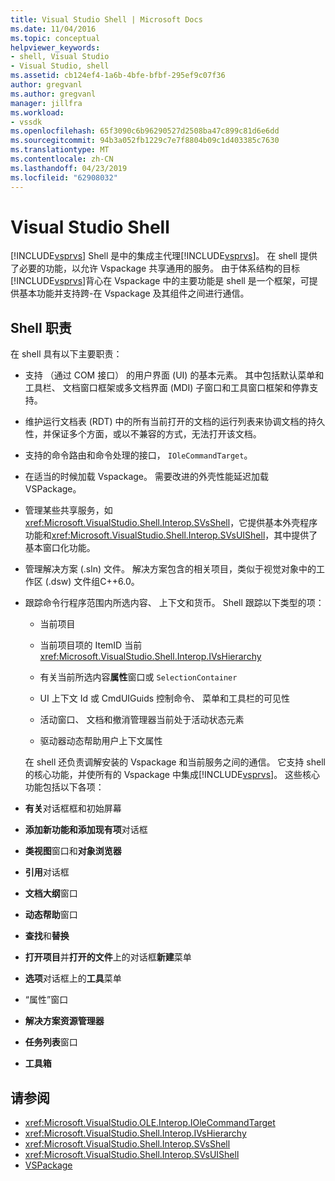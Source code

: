 ```yaml
---
title: Visual Studio Shell | Microsoft Docs
ms.date: 11/04/2016
ms.topic: conceptual
helpviewer_keywords:
- shell, Visual Studio
- Visual Studio, shell
ms.assetid: cb124ef4-1a6b-4bfe-bfbf-295ef9c07f36
author: gregvanl
ms.author: gregvanl
manager: jillfra
ms.workload:
- vssdk
ms.openlocfilehash: 65f3090c6b96290527d2508ba47c899c81d6e6dd
ms.sourcegitcommit: 94b3a052fb1229c7e7f8804b09c1d403385c7630
ms.translationtype: MT
ms.contentlocale: zh-CN
ms.lasthandoff: 04/23/2019
ms.locfileid: "62908032"
---
```

# <a name="visual-studio-shell"></a>Visual Studio Shell
[!INCLUDE[vsprvs](../../code-quality/includes/vsprvs_md.md)] Shell 是中的集成主代理[!INCLUDE[vsprvs](../../code-quality/includes/vsprvs_md.md)]。 在 shell 提供了必要的功能，以允许 Vspackage 共享通用的服务。 由于体系结构的目标[!INCLUDE[vsprvs](../../code-quality/includes/vsprvs_md.md)]背心在 Vspackage 中的主要功能是 shell 是一个框架，可提供基本功能并支持跨-在 Vspackage 及其组件之间进行通信。

## <a name="shell-responsibilities"></a>Shell 职责
 在 shell 具有以下主要职责：

- 支持 （通过 COM 接口） 的用户界面 (UI) 的基本元素。 其中包括默认菜单和工具栏、 文档窗口框架或多文档界面 (MDI) 子窗口和工具窗口框架和停靠支持。

- 维护运行文档表 (RDT) 中的所有当前打开的文档的运行列表来协调文档的持久性，并保证多个方面，或以不兼容的方式，无法打开该文档。

- 支持的命令路由和命令处理的接口， `IOleCommandTarget`。

- 在适当的时候加载 Vspackage。 需要改进的外壳性能延迟加载 VSPackage。

- 管理某些共享服务，如<xref:Microsoft.VisualStudio.Shell.Interop.SVsShell>，它提供基本外壳程序功能和<xref:Microsoft.VisualStudio.Shell.Interop.SVsUIShell>，其中提供了基本窗口化功能。

- 管理解决方案 (.sln) 文件。 解决方案包含的相关项目，类似于视觉对象中的工作区 (.dsw) 文件组C++6.0。

- 跟踪命令行程序范围内所选内容、 上下文和货币。 Shell 跟踪以下类型的项：

  - 当前项目

  - 当前项目项的 ItemID 当前 <xref:Microsoft.VisualStudio.Shell.Interop.IVsHierarchy>

  - 有关当前所选内容**属性**窗口或 `SelectionContainer`

  - UI 上下文 Id 或 CmdUIGuids 控制命令、 菜单和工具栏的可见性

  - 活动窗口、 文档和撤消管理器当前处于活动状态元素

  - 驱动器动态帮助用户上下文属性

  在 shell 还负责调解安装的 Vspackage 和当前服务之间的通信。 它支持 shell 的核心功能，并使所有的 Vspackage 中集成[!INCLUDE[vsprvs](../../code-quality/includes/vsprvs_md.md)]。 这些核心功能包括以下各项：

- **有关**对话框框和初始屏幕

- **添加新功能和添加现有项**对话框

- **类视图**窗口和**对象浏览器**

- **引用**对话框

- **文档大纲**窗口

- **动态帮助**窗口

- **查找**和**替换**

- **打开项目**并**打开的文件**上的对话框**新建**菜单

- **选项**对话框上的**工具**菜单

- “属性”窗口

- **解决方案资源管理器**

- **任务列表**窗口

- **工具箱**

## <a name="see-also"></a>请参阅
- <xref:Microsoft.VisualStudio.OLE.Interop.IOleCommandTarget>
- <xref:Microsoft.VisualStudio.Shell.Interop.IVsHierarchy>
- <xref:Microsoft.VisualStudio.Shell.Interop.SVsShell>
- <xref:Microsoft.VisualStudio.Shell.Interop.SVsUIShell>
- [VSPackage](../../extensibility/internals/vspackages.md)